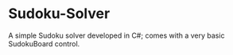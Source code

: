 # Sudoku-Solver
A simple Sudoku solver developed in C#; comes with a very basic SudokuBoard control.
